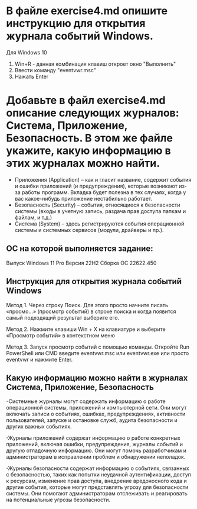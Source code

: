 # В файле exercise4.md опишите инструкцию для открытия журнала событий Windows.
Для Windows 10
1. Win+R - данная комбинация клавиш откроет окно "Выполнить"
2. Ввести команду "eventvwr.msc" 
3. Нажать  Enter

# Добавьте в файл exercise4.md описание следующих журналов: Система, Приложение, Безопасность. В этом же файле укажите, какую информацию в этих журналах можно найти.   

- Приложения (Application) – как и гласит название, содержит события и ошибки приложений (и предупреждения), которые возникают из-за работы программ. Вкладка будет полезна в тех случаях, когда у вас какое-нибудь приложение нестабильно работает.    
- Безопасность (Security) – cобытия, относящиеся к безопасности системы (входы в учетную запись, раздача прав доступа папкам и файлам, и т.д.)  
- Система (System) – здесь регистрируются события операционной системы и системных сервисов (модули, драйверы и пр.).   



## ОС на которой выполняется задание:
Выпуск	Windows 11 Pro
Версия	22H2
Сборка ОС	22622.450

## Инструкция для открытия журнала событий Windows
Метод 1. Через строку Поиск. Для этого просто начните писать «просмо…» (просмотр событий) в строке поиска и когда появится самый подходящий результат выберите его.

Метод 2. Нажмите клавиши Win + X на клавиатуре и выберите «Просмотр событий» в контекстном меню

Метод 3. Запуск просмотр событий с помощью команды. Откройте Run PowerShell или CMD введите eventvwr.msc или eventvwr.exe или просто eventvwr и нажмите Enter.

## Какую информацию можно найти в журналах  Система, Приложение, Безопасность
-Системные журналы могут содержать информацию о работе операционной системы, приложений и компьютерной сети. Они могут включать записи о событиях, ошибках, предупреждениях, активности пользователей, запуске и остановке служб, аудита безопасности и других важных событиях. 

-Журналы приложений содержат информацию о работе конкретных приложений, включая ошибки, предупреждения, журналы событий и другую отладочную информацию. Они могут помочь разработчикам и администраторам в исправлении проблем и обнаружении неполадок.

-Журналы безопасности содержат информацию о событиях, связанных с безопасностью, таких как попытки неудачной аутентификации, доступ к ресурсам, изменение прав доступа, внедрение вредоносного кода и другие события, которые могут представлять угрозу для безопасности системы. Они помогают администраторам отслеживать и реагировать на потенциальные угрозы безопасности.
